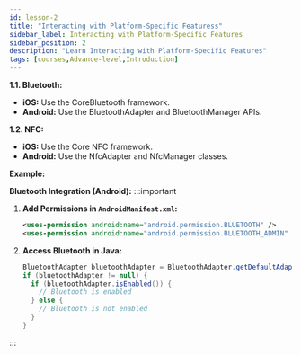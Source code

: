 ```yaml
---
id: lesson-2
title: "Interacting with Platform-Specific Featuress"
sidebar_label: Interacting with Platform-Specific Features
sidebar_position: 2
description: "Learn Interacting with Platform-Specific Features"
tags: [courses,Advance-level,Introduction]
---   
```


**1.1. Bluetooth:**

- **iOS:** Use the CoreBluetooth framework.
- **Android:** Use the BluetoothAdapter and BluetoothManager APIs.

**1.2. NFC:**

- **iOS:** Use the Core NFC framework.
- **Android:** Use the NfcAdapter and NfcManager classes.

**Example:**

**Bluetooth Integration (Android):**
:::important
1. **Add Permissions in `AndroidManifest.xml`:**

   ```xml
   <uses-permission android:name="android.permission.BLUETOOTH" />
   <uses-permission android:name="android.permission.BLUETOOTH_ADMIN" />
   ```

2. **Access Bluetooth in Java:**

   ```java
   BluetoothAdapter bluetoothAdapter = BluetoothAdapter.getDefaultAdapter();
   if (bluetoothAdapter != null) {
     if (bluetoothAdapter.isEnabled()) {
       // Bluetooth is enabled
     } else {
       // Bluetooth is not enabled
     }
   }
   ```
:::
 